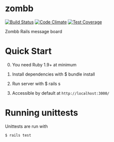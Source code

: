 zombb
=====

[![Build Status](https://travis-ci.org/deemoowoor/zombb.svg)](https://travis-ci.org/deemoowoor/zombb)
[![Code Climate](https://codeclimate.com/github/deemoowoor/zombb/badges/gpa.svg)](https://codeclimate.com/github/deemoowoor/zombb)
[![Test Coverage](https://codeclimate.com/github/deemoowoor/zombb/badges/coverage.svg)](https://codeclimate.com/github/deemoowoor/zombb)

Zombb Rails message board


Quick Start
===========

0. You need Ruby 1.9+ at minimum

1. Install dependencies with
    $ bundle install

2. Run server with
    $ rails s

3. Accessible by default at ``http://localhost:3000/``


Running unittests
=================

Unittests are run with

    $ rails test
